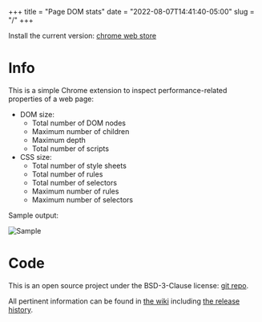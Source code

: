 +++
title = "Page DOM stats"
date = "2022-08-07T14:41:40-05:00"
slug = "/"
+++

Install the current version: [chrome web store](https://chrome.google.com/webstore/detail/page-dom-stats/odnddbdbkhgfnfiaakkdlhjmefnfpdnh?hl=en&authuser=0)

# Info

This is a simple Chrome extension to inspect performance-related properties of a web page:

* DOM size:
  * Total number of DOM nodes
  * Maximum number of children
  * Maximum depth
  * Total number of scripts
* CSS size:
  * Total number of style sheets
  * Total number of rules
  * Total number of selectors
  * Maximum number of rules
  * Maximum number of selectors

Sample output:

![Sample](/images/sample.png)

# Code

This is an open source project under the BSD-3-Clause license: [git repo](https://github.com/uhop/page-dom-stats).

All pertinent information can be found in [the wiki](https://github.com/uhop/page-dom-stats/wiki) including [the release history](https://github.com/uhop/page-dom-stats/wiki/Release-history).

